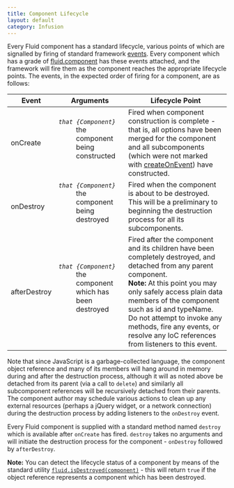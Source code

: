```yaml
---
title: Component Lifecycle
layout: default
category: Infusion
---
```


Every Fluid component has a standard lifecycle, various points of which are signalled by firing of standard framework
[events](InfusionEventSystem.md).  Every component which has a grade of [fluid.component](ComponentGrades.md) has these
events attached, and the framework will fire them as the component reaches the appropriate lifecycle points. The events,
in the expected order of firing for a component, are as follows:

<table>
    <thead>
        <tr>
            <th>Event</th>
            <th>Arguments</th>
            <th>Lifecycle Point</th>
        </tr>
    </thead>
    <tbody>
        <tr>
            <td>onCreate</td>
            <td>
                <dl>
                    <dt><dfn><code>that {Component}</code></dfn></dt>
                    <dd>the component being constructed</dd>
                </dl>
            </td>
            <td>
                Fired when component construction is complete - that is, all options have been merged for the component
                and all subcomponents (which were not marked with
                <a href="SubcomponentDeclaration.md#basic-subcomponent-declaration">createOnEvent</a>) have constructed.
            </td>
        </tr>
        <tr>
            <td>onDestroy</td>
            <td>
                <dl>
                    <dt><dfn><code>that {Component}</code></dfn></dt>
                    <dd>the component being destroyed</dd>
                </dl>
            </td>
            <td>
                Fired when the component is about to be destroyed. This will be a preliminary to beginning the
                destruction process for all its subcomponents.
            </td>
        </tr>
        <tr>
            <td>afterDestroy</td>
            <td>
            <dl>
                <dt><dfn><code>that {Component}</code></dfn></dt>
                <dd>the component which has been destroyed</dd>
            </dl>
            </td>
            <td>
                Fired after the component and its children have been completely destroyed, and detached from any parent
                component.
                <div class="infusion-docs-note">
                    <strong>Note:</strong> At this point you may only safely access plain data members of the component
                    such as id and typeName. Do not attempt to invoke any methods, fire any events, or resolve any IoC
                    references from listeners to this event.
                </div>
            </td>
        </tr>
    </tbody>
</table>

Note that since JavaScript is a garbage-collected language, the component object reference and many of its members will
hang around in memory during and after the destruction process, although it will as noted above be detached from its
parent (via a call to `delete`) and similarly all subcomponent references will be recursively detached from their
parents. The component author may schedule various actions to clean up any external resources (perhaps a jQuery widget,
or a network connection) during the destruction process by adding listeners to the `onDestroy` event.

Every Fluid component is supplied with a standard method named `destroy` which is available after `onCreate` has fired.
`destroy` takes no arguments and will initiate the destruction process for the component - `onDestroy` followed by
`afterDestroy`.

<div class="infusion-docs-note">
    <strong>Note:</strong> You can detect the lifecycle status of a component by means of the standard utility
    <a href="CoreAPI.md#fluidisdestroyedcomponent"><code>fluid.isDestroyed(component)</code></a> - this will return
    <code>true</code> if the object reference represents a component which has been destroyed.
</div>
